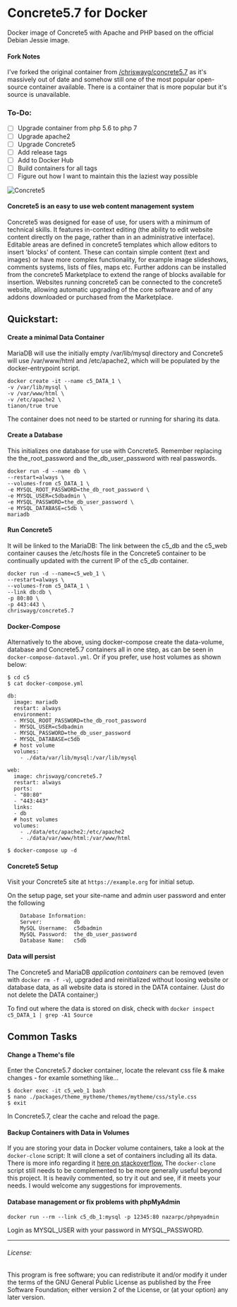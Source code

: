 # Concrete5.7 for Docker

Docker image of Concrete5 with Apache and PHP based on the official Debian Jessie image.

#### Fork Notes
I've forked the original container from [/chriswayg/concrete5.7](https://github.com/chriswayg/concrete5.7) as it's massively out of date and somehow still one of the most popular open-source container available.  There is a container that is more popular but it's source is unavailable.

### To-Do:
 * [ ] Upgrade container from php 5.6 to php 7
 * [ ] Upgrade apache2
 * [ ] Upgrade Concrete5
 * [ ] Add release tags
 * [ ] Add to Docker Hub
 * [ ] Build containers for all tags
 * [ ] Figure out how I want to maintain this the laziest way possible

![Concrete5](https://www.concrete5.org/themes/version_4/images/logo.png "Concrete5 logo")
#### Concrete5 is an easy to use web content management system

Concrete5 was designed for ease of use, for users with a minimum of technical skills. It features in-context editing (the ability to edit website content directly on the page, rather than in an administrative interface). Editable areas are defined in concrete5 templates which allow editors to insert 'blocks' of content. These can contain simple content (text and images) or have more complex functionality, for example image slideshows, comments systems, lists of files, maps etc. Further addons can be installed from the concrete5 Marketplace to extend the range of blocks available for insertion. Websites running concrete5 can be connected to the concrete5 website, allowing automatic upgrading of the core software and of any addons downloaded or purchased from the Marketplace.

## Quickstart:

#### Create a minimal Data Container
MariaDB will use the initially empty /var/lib/mysql directory and Concrete5 will use /var/www/html and /etc/apache2, which will be populated by the docker-entrypoint script.
```
docker create -it --name c5_DATA_1 \
-v /var/lib/mysql \
-v /var/www/html \
-v /etc/apache2 \
tianon/true true
```
The container does not need to be started or running for sharing its data.

#### Create a Database
This initializes one database for use with Concrete5. Remember replacing the the_root_password and the_db_user_password with real passwords.
```
docker run -d --name db \
--restart=always \
--volumes-from c5_DATA_1 \
-e MYSQL_ROOT_PASSWORD=the_db_root_password \
-e MYSQL_USER=c5dbadmin \
-e MYSQL_PASSWORD=the_db_user_password \
-e MYSQL_DATABASE=c5db \
mariadb
```
#### Run Concrete5
It  will be linked to the MariaDB: The link between the c5_db and the c5_web container causes the /etc/hosts file in the Concrete5 container to be continually updated with the current IP of the c5_db container.
```
docker run -d --name=c5_web_1 \
--restart=always \
--volumes-from c5_DATA_1 \
--link db:db \
-p 80:80 \
-p 443:443 \
chriswayg/concrete5.7
```				   

#### Docker-Compose
Alternatively to the above, using docker-compose create the data-volume, database and Concrete5.7 containers all in one step, as can be seen in `docker-compose-datavol.yml`. Or if you prefer, use host volumes as shown below:

```
$ cd c5
$ cat docker-compose.yml

db:
  image: mariadb
  restart: always
  environment:
  - MYSQL_ROOT_PASSWORD=the_db_root_password
  - MYSQL_USER=c5dbadmin
  - MYSQL_PASSWORD=the_db_user_password
  - MYSQL_DATABASE=c5db
  # host volume
  volumes:
    - ./data/var/lib/mysql:/var/lib/mysql

web:
  image: chriswayg/concrete5.7
  restart: always
  ports:
  - "80:80"
  - "443:443"
  links:
  - db
  # host volumes
  volumes:
    - ./data/etc/apache2:/etc/apache2
    - ./data/var/www/html:/var/www/html

$ docker-compose up -d
```

#### Concrete5 Setup
Visit your Concrete5 site at `https://example.org` for initial setup.

On the setup page, set your site-name and admin user password and enter the following

		Database Information:
		Server:          db
		MySQL Username:  c5dbadmin
		MySQL Password:  the_db_user_password
		Database Name:   c5db

#### Data will persist
The Concrete5 and MariaDB *application containers* can be removed (even with `docker rm -f -v`), upgraded and reinitialized without loosing website or database data, as all website data is stored in the DATA container. (Just do not delete the DATA container;)

To find out where the data is stored on disk, check with `docker inspect c5_DATA_1 | grep -A1 Source`

## Common Tasks

#### Change a Theme's file

Enter the Concrete5.7 docker container, locate the relevant css file & make changes - for examle something like...
```
$ docker exec -it c5_web_1 bash
$ nano ./packages/theme_mytheme/themes/mytheme/css/style.css
$ exit
```
In Concrete5.7, clear the cache and reload the page.

#### Backup Containers with Data in Volumes

If you are storing your data in Docker volume containers, take a look at the `docker-clone` script: It will clone a set of containers including all its data. There is more info regarding it [here on stackoverflow.](http://stackoverflow.com/questions/32794919/script-to-clone-snapshot-docker-containers-including-their-data) The `docker-clone` script still needs to be complemented to be more generally useful beyond this project. It is heavily commented, so try it out and see, if it meets your needs. I would welcome any suggestions for improvements.

#### Database management or fix problems with phpMyAdmin

`docker run --rm --link c5_db_1:mysql -p 12345:80 nazarpc/phpmyadmin`

Login as MYSQL_USER with your password in MYSQL_PASSWORD.

---
###### License:
This program is free software; you can redistribute it and/or modify it under the terms of the GNU General Public License as published by the Free Software Foundation; either version 2 of the License, or (at your option) any later version.
